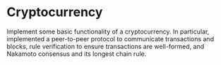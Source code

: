# Cryptocurrency
Implement some basic functionality of a cryptocurrency. 
In particular, implemented a peer-to-peer protocol to communicate transactions and blocks, 
rule verification to ensure transactions are well-formed, and Nakamoto consensus and its longest chain rule.
